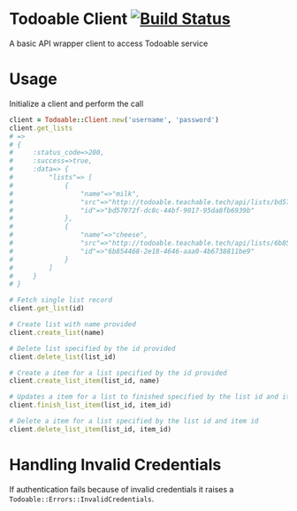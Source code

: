 # Todoable Client [![Build Status](https://travis-ci.org/edwinthinks/todoable_client.svg?branch=master)](https://travis-ci.org/edwinthinks/todoable_client)

A basic API wrapper client to access Todoable service

# Usage

Initialize a client and perform the call

```ruby
client = Todoable::Client.new('username', 'password')
client.get_lists
# =>
# {
#     :status_code=>200,
#     :success=>true,
#     :data=> {
#         "lists"=> [
#             {
#                 "name"=>"milk",
#                 "src"=>"http://todoable.teachable.tech/api/lists/bd57072f-dc8c-44bf-9017-95da8fb6939b",
#                 "id"=>"bd57072f-dc8c-44bf-9017-95da8fb6939b"
#             },
#             {
#                 "name"=>"cheese",
#                 "src"=>"http://todoable.teachable.tech/api/lists/6b854468-2e18-4646-aaa0-4b6738811be9",
#                 "id"=>"6b854468-2e18-4646-aaa0-4b6738811be9"
#             }
#         ]
#     }
# }

# Fetch single list record
client.get_list(id)

# Create list with name provided
client.create_list(name)

# Delete list specified by the id provided
client.delete_list(list_id)

# Create a item for a list specified by the id provided
client.create_list_item(list_id, name)

# Updates a item for a list to finished specified by the list id and item id
client.finish_list_item(list_id, item_id)

# Delete a item for a list specified by the list id and item id
client.delete_list_item(list_id, item_id)
```

# Handling Invalid Credentials

If authentication fails because of invalid credentials it raises a `Todoable::Errors::InvalidCredentials`.
